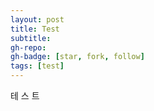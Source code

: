 ```yaml
---
layout: post
title: Test 
subtitle: 
gh-repo: 
gh-badge: [star, fork, follow]
tags: [test]
---
```


테 스 트 

